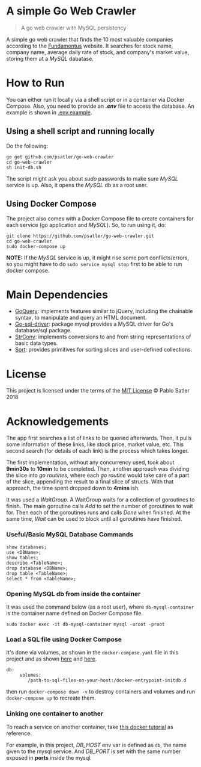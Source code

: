 # A simple Go Web Crawler

> A go web crawler with MySQL persistency

A simple go web crawler that finds the 10 most valuable companies according to the [Fundamentus](https://www.fundamentus.com.br/detalhes.php) website. It searches for stock name, company name, average daily rate of stock, and company's market value, storing them at a _MySQL_ dabatase.

# How to Run

You can either run it locally via a shell script or in a container via Docker Compose. Also, you need to provide an **_.env_** file to access the database. An example is shown in [.env.example]().

## Using a shell script and running locally

Do the following:

```
go get github.com/psatler/go-web-crawler
cd go-web-crawler
sh init-db.sh
```

The script might ask you about _sudo_ passwords to make sure _MySQL_ service is up. Also, it opens the _MySQL_ db as a root user.

## Using Docker Compose

The project also comes with a Docker Compose file to create containers for each service (go application and _MySQL_). So, to run using it, do:

```
git clone https://github.com/psatler/go-web-crawler.git
cd go-web-crawler
sudo docker-compose up
```

**NOTE:** If the _MySQL_ service is up, it might rise some port conflicts/errors, so you might have to do `sudo service mysql stop` first to be able to run docker compose.

# Main Dependencies

- [GoQuery](https://godoc.org/github.com/PuerkitoBio/goquery): implements features similar to jQuery, including the chainable syntax, to manipulate and query an HTML document.
- [Go-sql-driver](https://godoc.org/github.com/go-sql-driver/mysql): package mysql provides a MySQL driver for Go's database/sql package.
- [StrConv](https://godoc.org/strconv): implements conversions to and from string representations of basic data types.
- [Sort](https://godoc.org/sort#example-Slice): provides primitives for sorting slices and user-defined collections.

# License

This project is licensed under the terms of the [MIT License](https://opensource.org/licenses/MIT) © Pablo Satler 2018

# Acknowledgements

The app first searches a list of links to be queried afterwards. Then, it pulls some information of these links, like stock price, market value, etc. This second search (for details of each link) is the process which takes longer.

The first implementation, without any concurrency used, took about **9min30s** to **10min** to be completed. Then, another approach was dividing the slice into _go routines_, where each _go routine_ would take care of a part of the slice, appending the result to a final slice of structs. With that approach, the time spent dropped down to **4mins** ish.

It was used a _WaitGroup_. A WaitGroup waits for a collection of goroutines to finish. The main goroutine calls _Add_ to set the number of goroutines to wait for. Then each of the goroutines runs and calls _Done_ when finished. At the same time, _Wait_ can be used to block until all goroutines have finished.

### Useful/Basic MySQL Database Commands

```
show databases;
use <DBName>;
show tables;
describe <TableName>;
drop database <DBName>;
drop table <TableName>;
select * from <TableName>;
```

### Opening MySQL db from inside the container

It was used the command below (as a root user), where `db-mysql-container` is the container name defined on Docker Compose file.

```
sudo docker exec -it db-mysql-container mysql -uroot -proot
```

### Load a SQL file using Docker Compose

It's done via volumes, as shown in the `docker-compose.yaml` file in this project and as shown [here](https://stackoverflow.com/questions/44533534/docker-how-to-use-sql-file-in-directory) and [here](https://gist.github.com/onjin/2dd3cc52ef79069de1faa2dfd456c945).

```
db:
     volumes:
        /path-to-sql-files-on-your-host:/docker-entrypoint-initdb.d
```

then run `docker-compose down -v` to destroy containers and volumes and run `docker-compose up` to recreate them.

### Linking one container to another

To reach a service on another container, take [this docker tutorial](https://docs.docker.com/compose/networking/) as reference.

For example, in this project, _DB_HOST_ env var is defined as `db`, the name given to the mysql service. And _DB_PORT_ is set with the same number exposed in **ports** inside the mysql.
